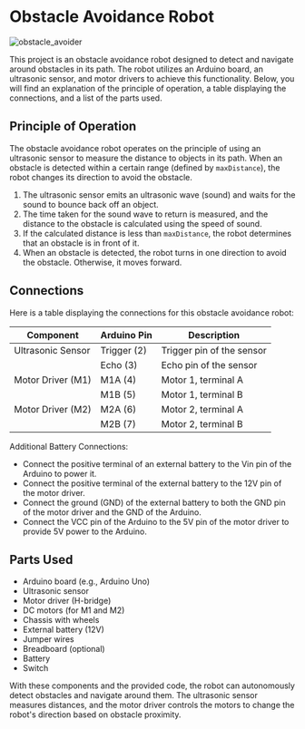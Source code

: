 
# Obstacle Avoidance Robot
![obstacle_avoider](https://github.com/gautam132002/obstacle-avoider-robot/assets/68372911/360717ca-1876-437c-ac79-49004a90fce3)

This project is an obstacle avoidance robot designed to detect and navigate around obstacles in its path. The robot utilizes an Arduino board, an ultrasonic sensor, and motor drivers to achieve this functionality. Below, you will find an explanation of the principle of operation, a table displaying the connections, and a list of the parts used.

## Principle of Operation

The obstacle avoidance robot operates on the principle of using an ultrasonic sensor to measure the distance to objects in its path. When an obstacle is detected within a certain range (defined by `maxDistance`), the robot changes its direction to avoid the obstacle.

1. The ultrasonic sensor emits an ultrasonic wave (sound) and waits for the sound to bounce back off an object.
2. The time taken for the sound wave to return is measured, and the distance to the obstacle is calculated using the speed of sound.
3. If the calculated distance is less than `maxDistance`, the robot determines that an obstacle is in front of it.
4. When an obstacle is detected, the robot turns in one direction to avoid the obstacle. Otherwise, it moves forward.

## Connections

Here is a table displaying the connections for this obstacle avoidance robot:

| Component          | Arduino Pin | Description                 |
|--------------------|------------|-----------------------------|
| Ultrasonic Sensor  | Trigger (2) | Trigger pin of the sensor |
|                    | Echo (3)    | Echo pin of the sensor    |
| Motor Driver (M1)  | M1A (4)    | Motor 1, terminal A        |
|                    | M1B (5)    | Motor 1, terminal B        |
| Motor Driver (M2)  | M2A (6)    | Motor 2, terminal A        |
|                    | M2B (7)    | Motor 2, terminal B        |

Additional Battery Connections:

- Connect the positive terminal of an external battery to the Vin pin of the Arduino to power it.
- Connect the positive terminal of the external battery to the 12V pin of the motor driver.
- Connect the ground (GND) of the external battery to both the GND pin of the motor driver and the GND of the Arduino.
- Connect the VCC pin of the Arduino to the 5V pin of the motor driver to provide 5V power to the Arduino.

## Parts Used

- Arduino board (e.g., Arduino Uno)
- Ultrasonic sensor
- Motor driver (H-bridge)
- DC motors (for M1 and M2)
- Chassis with wheels
- External battery (12V)
- Jumper wires
- Breadboard (optional)
- Battery
- Switch

With these components and the provided code, the robot can autonomously detect obstacles and navigate around them. The ultrasonic sensor measures distances, and the motor driver controls the motors to change the robot's direction based on obstacle proximity.
